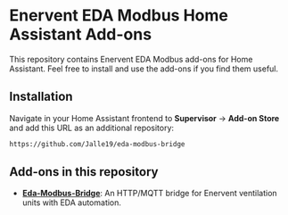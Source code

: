 # Enervent EDA Modbus Home Assistant Add-ons

This repository contains Enervent EDA Modbus add-ons for Home Assistant. Feel free to install and use the add-ons if you find them useful.

## Installation

Navigate in your Home Assistant frontend to **Supervisor** -> **Add-on Store** and add this URL as an additional repository:
```txt
https://github.com/Jalle19/eda-modbus-bridge
```

## Add-ons in this repository
 - **[Eda-Modbus-Bridge](/eda-modbus-bridge/README.md)**: An HTTP/MQTT bridge for Enervent ventilation units with EDA automation.

